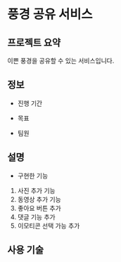 # 풍경 공유 서비스

## 프로젝트 요약
이쁜 풍경을 공유할 수 있는 서비스입니다.

## 정보
* 진행 기간

* 목표

* 팀원

## 설명
* 구현한 기능
1. 사진 추가 기능
2. 동영상 추가 기능
3. 좋아요 버튼 추가
4. 댓글 기능 추가
5. 이모티콘 선택 가능 추가


## 사용 기술




